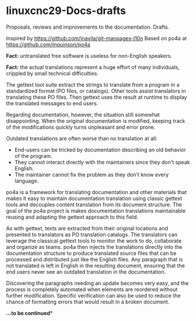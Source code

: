 # linuxcnc29-Docs-drafts
Proposals, reviews and improvements to the documentation. Drafts.

Inspired by https://github.com/jnavila/git-manpages-l10n
Based on po4a at https://github.com/mquinson/po4a

**Fact:** untranslated free software is useless for non-English speakers.

**Fact:** the actual translations represent a huge effort of many individuals, crippled by small technical difficulties.

The gettext tool suite extract the strings to translate from a program in a standardized format (PO files, or catalogs). Other tools assist translators in translating these PO files. Then gettext uses the result at runtime to display the translated messages to end users.

Regarding documentation, however, the situation still somewhat disappointing. When the original documentation is modified, keeping track of the modifications quickly turns unpleasant and error prone.

Outdated translations are often worse than no translation at all: 
- End-users can be tricked by documentation describing an old behavior of the program.
- They cannot interact directly with the maintainers since they don't speak English. 
- The maintainer cannot fix the problem as they don't know every language.

po4a is a framework for translating documentation and other materials that makes it easy to maintain documentation translation using classic gettext tools and decouples content translation from its document structure. The goal of the po4a project is makes documentation translations maintainable reusing and adapting the gettext approach to this field.
 
As with gettext, texts are extracted from their original locations and presented to translators as PO translation catalogs. 
The translators can leverage the classical gettext tools to monitor the work to do, collaborate and organize as teams. po4a then injects the
translations directly into the documentation structure to produce translated source files that can be processed and distributed just like the English files. 
Any paragraph that is not translated is left in English in the resulting document, ensuring that the end users never see an outdated translation in the documentation.

Discovering the paragraphs needing an update becomes very easy, and the process is completely automated when elements are reordered without further modification. 
Specific verification can also be used to reduce the chance of formatting errors that would result in a broken document.

**...to be continued***

